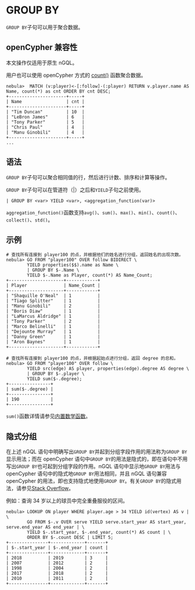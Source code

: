 # GROUP BY

`GROUP BY`子句可以用于聚合数据。

## openCypher 兼容性

本文操作仅适用于原生 nGQL。

用户也可以使用 openCypher 方式的 [count()](../6.functions-and-expressions/15.aggregating.md) 函数聚合数据。

```ngql
nebula>  MATCH (v:player)<-[:follow]-(:player) RETURN v.player.name AS Name, count(*) as cnt ORDER BY cnt DESC;
+----------------------+-----+
| Name                 | cnt |
+----------------------+-----+
| "Tim Duncan"         | 10  |
| "LeBron James"       | 6   |
| "Tony Parker"        | 5   |
| "Chris Paul"         | 4   |
| "Manu Ginobili"      | 4   |
+----------------------+-----+
...
```

## 语法

`GROUP BY`子句可以聚合相同值的行，然后进行计数、排序和计算等操作。

`GROUP BY`子句可以在管道符（|）之后和`YIELD`子句之前使用。

```ngql
| GROUP BY <var> YIELD <var>, <aggregation_function(var)>
```
`aggregation_function()`函数支持`avg()`、`sum()`、`max()`、`min()`、`count()`、`collect()`、`std()`。

## 示例

```ngql
# 查找所有连接到 player100 的点，并根据他们的姓名进行分组，返回姓名的出现次数。
nebula> GO FROM "player100" OVER follow BIDIRECT \
        YIELD properties($$).name as Name \
        | GROUP BY $-.Name \
        YIELD $-.Name as Player, count(*) AS Name_Count;
+---------------------+------------+
| Player              | Name_Count |
+---------------------+------------+
| "Shaquille O'Neal"  | 1          |
| "Tiago Splitter"    | 1          |
| "Manu Ginobili"     | 2          |
| "Boris Diaw"        | 1          |
| "LaMarcus Aldridge" | 1          |
| "Tony Parker"       | 2          |
| "Marco Belinelli"   | 1          |
| "Dejounte Murray"   | 1          |
| "Danny Green"       | 1          |
| "Aron Baynes"       | 1          |
+---------------------+------------+
```

```ngql
# 查找所有连接到 player100 的点，并根据起始点进行分组，返回 degree 的总和。
nebula> GO FROM "player100" OVER follow \
        YIELD src(edge) AS player, properties(edge).degree AS degree \
        | GROUP BY $-.player \
        YIELD sum($-.degree);
+----------------+
| sum($-.degree) |
+----------------+
| 190            |
+----------------+
```

`sum()`函数详情请参见[内置数学函数](../6.functions-and-expressions/1.math.md)。


## 隐式分组

在上述 nGQL 语句中明确写出`GROUP BY`并起到分组字段作用的用法称为`GROUP BY`显示用法；而在 openCypher 语句中`GROUP BY`的用法是隐式的，即在语句中不用写出`GROUP BY`也可起到分组字段的作用。nGQL 语句中显示地`GROUP BY`用法与 openCypher 语句中的隐式地`GROUP BY`用法相同，并且 nGQL 语句兼容 openCypher 的用法，即也支持隐式地使用`GROUP BY`。有关`GROUP BY`的隐式用法，请参见[Stack Overflow](https://stackoverflow.com/questions/52722671/how-to-make-group-by-in-a-cypher-query)。

例如：查询 34 岁以上的球员中完全重叠服役的区间。

```ngql
nebula> LOOKUP ON player WHERE player.age > 34 YIELD id(vertex) AS v | \
        GO FROM $-.v OVER serve YIELD serve.start_year AS start_year, serve.end_year AS end_year | \
        YIELD $-.start_year, $-.end_year, count(*) AS count | \
        ORDER BY $-.count DESC | LIMIT 5;
+---------------+-------------+-------+
| $-.start_year | $-.end_year | count |
+---------------+-------------+-------+
| 2018          | 2019        | 3     |
| 2007          | 2012        | 2     |
| 1998          | 2004        | 2     |
| 2017          | 2018        | 2     |
| 2010          | 2011        | 2     |
+---------------+-------------+-------+
```